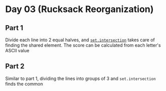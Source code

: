 # Day 03 (Rucksack Reorganization)

## Part 1

Divide each line into 2 equal halves, and [`set.intersection`][1] takes care of
finding the shared element. The score can be calculated from each letter's
ASCII value

## Part 2

Similar to part 1, dividing the lines into groups of 3 and `set.intersection`
finds the common

[1]: https://docs.python.org/3/library/stdtypes.html#frozenset.intersection
